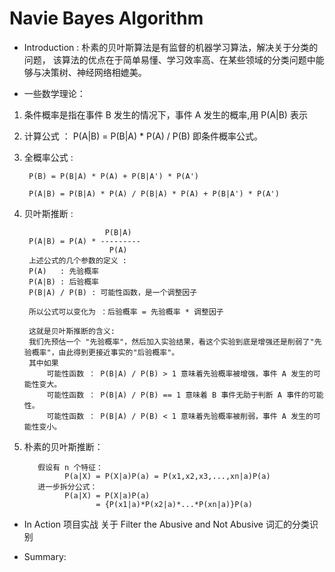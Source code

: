 # Navie Bayes Algorithm
- Introduction : 朴素的贝叶斯算法是有监督的机器学习算法，解决关于分类的问题，
该算法的优点在于简单易懂、学习效率高、在某些领域的分类问题中能够与决策树、神经网络相媲美。

- 一些数学理论：


1. 条件概率是指在事件 B 发生的情况下，事件 A 发生的概率,用 P(A|B) 表示
2. 计算公式 ： P(A|B) = P(B|A) * P(A) / P(B) 即条件概率公式。
3. 全概率公式 : 
        
        P(B) = P(B|A) * P(A) + P(B|A') * P(A')
        
        P(A|B) = P(B|A) * P(A) / P(B|A) * P(A) + P(B|A') * P(A')   

4. 贝叶斯推断 : 

                         P(B|A)
        P(A|B) = P(A) * ---------
                          P(A)
        上述公式的几个参数的定义 : 
        P(A)   : 先验概率
        P(A|B) : 后验概率
        P(B|A) / P(B) : 可能性函数，是一个调整因子
        
        所以公式可以变化为 ：后验概率 = 先验概率 * 调整因子
        
        这就是贝叶斯推断的含义:
        我们先预估一个 "先验概率"，然后加入实验结果，看这个实验到底是增强还是削弱了"先验概率"，由此得到更接近事实的"后验概率"。
        其中如果
            可能性函数 ： P(B|A) / P(B) > 1 意味着先验概率被增强，事件 A 发生的可能性变大。
            可能性函数 ： P(B|A) / P(B) == 1 意味着 B 事件无助于判断 A 事件的可能性。
            可能性函数 ： P(B|A) / P(B) < 1 意味着先验概率被削弱，事件 A 发生的可能性变小。

5. 朴素的贝叶斯推断：
        
          假设有 n 个特征：
                P(a|X) = P(X|a)P(a) = P(x1,x2,x3,...,xn|a)P(a)
          进一步拆分公式：
                P(a|X) = P(X|a)P(a)
                       = {P(x1|a)*P(x2|a)*...*P(xn|a)}P(a)


- In Action 项目实战
关于 Filter the Abusive and Not Abusive 词汇的分类识别


- Summary:
